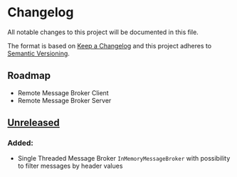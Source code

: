 # Changelog
All notable changes to this project will be documented in this file.

The format is based on [Keep a Changelog](http://keepachangelog.com/en/1.0.0/)
and this project adheres to [Semantic Versioning](http://semver.org/spec/v2.0.0.html).


## Roadmap

- Remote Message Broker Client
- Remote Message Broker Server

## [Unreleased]
### Added:

- Single Threaded Message Broker `InMemoryMessageBroker` with possibility to filter messages by header values

[Unreleased]: https://github.com/ecomdev/message-broker/compare/f9e3867...HEAD
